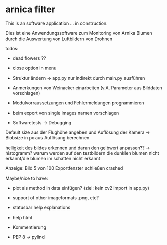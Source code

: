 # arnica filter

This is an software application  ... in construction.

Dies ist eine Anwendungssoftware zum Monitoring von Arnika Blumen durch die Auswertung von Luftbildern von Drohnen

todos:

- dead flowers ??
- close option in menu
- Struktur ändern -> app.py nur indirekt durch main.py ausführen
- Anmerkungen von Weinacker einarbeiten (v.A. Parameter aus Bilddaten vorschlagen)
- Modulvorraussetzungen und Fehlermeldungen programmieren
- beim export von single images namen vorschlagen

- Softwaretests -> Debugging

Default size aus der Flughöhe angeben und Auflösung der Kamera
-> Blobsize in px aus Auflösung berechnen

helligkeit des bildes erkennen und daran den gelbwert anpassen?? -> histogramm?
warum werden auf den testbildern die dunklen blumen nicht erkannt/die blumen im schatten nicht erkannt

Anzeige: Bild 5 von 100
Exportfenster schließen crashed


Maybe/nice to have:
- plot als method in data einfügen? (ziel: kein cv2 import in app.py)
- support of other imageformats .png, etc?
- statusbar help explanations
- help html


- Kommentierung 
- PEP 8 -> pylind